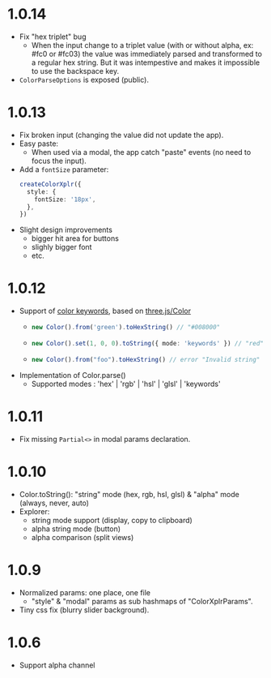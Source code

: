 # 1.0.14
- Fix "hex triplet" bug
  - When the input change to a triplet value (with or without alpha, ex: #fc0 or #fc03)
  the value was immediately parsed and transformed to a regular hex string. But it 
  was intempestive and makes it impossible to use the backspace key.
- `ColorParseOptions` is exposed (public).

# 1.0.13
- Fix broken input (changing the value did not update the app).
- Easy paste:
  - When used via a modal, the app catch "paste" events (no need to focus the input).
- Add a `fontSize` parameter:
  ```ts
  createColorXplr({
    style: {
      fontSize: '18px',
    },
  })
  ```
- Slight design improvements 
  - bigger hit area for buttons
  - slighly bigger font
  - etc.

# 1.0.12
- Support of [color keywords](https://developer.mozilla.org/en-US/docs/Web/CSS/named-color), 
  based on [three.js/Color](https://github.com/mrdoob/three.js/blob/master/src/math/Color.js)
  - ```ts
    new Color().from('green').toHexString() // "#008000"
    ```
  - ```ts
    new Color().set(1, 0, 0).toString({ mode: 'keywords' }) // "red"
    ```
  - ```ts
    new Color().from("foo").toHexString() // error "Invalid string"
    ```
- Implementation of Color.parse()
  - Supported modes : 'hex' | 'rgb' | 'hsl' | 'glsl' | 'keywords'


# 1.0.11
- Fix missing `Partial<>` in modal params declaration.

# 1.0.10
- Color.toString(): "string" mode (hex, rgb, hsl, glsl) & "alpha" mode (always, never, auto)
- Explorer: 
  - string mode support (display, copy to clipboard)
  - alpha string mode (button)
  - alpha comparison (split views)

# 1.0.9
- Normalized params: one place, one file
  - "style" & "modal" params as sub hashmaps of "ColorXplrParams".
- Tiny css fix (blurry slider background).

# 1.0.6
- Support alpha channel
